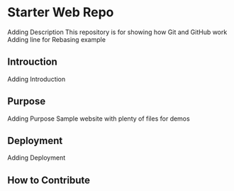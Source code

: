 # Starter Web Repo

Adding Description
This repository is for showing how Git and GitHub work
Adding line for Rebasing example

## Introuction
Adding Introduction


## Purpose

Adding Purpose
Sample website with plenty of files for demos

## Deployment

Adding Deployment

## How to Contribute